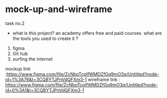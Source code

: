 # mock-up-and-wireframe
task no.2
+ what is this project? an academy  offers free and paid courses.
what are the tools you used to create it ? 
1. figma
2. Git hub
3. surfing the internet

mockup link :https://www.figma.com/file/ZcNboTcpIfWMDZfGq9mO3q/Untitled?node-id=1%3A76&t=3CQBYTJPnVdQFXm3-1
wireframe link : https://www.figma.com/file/ZcNboTcpIfWMDZfGq9mO3q/Untitled?node-id=0%3A1&t=3CQBYTJPnVdQFXm3-1
